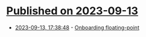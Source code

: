 # [Published on 2023-09-13](index.md)

* [2023-09-13, 17:38:48](https://lobste.rs/s/qaabd9/onboarding_floating_point) - [Onboarding floating-point](https://www.altdevarts.com/p/onboarding-floating-point?r=yknp0)

